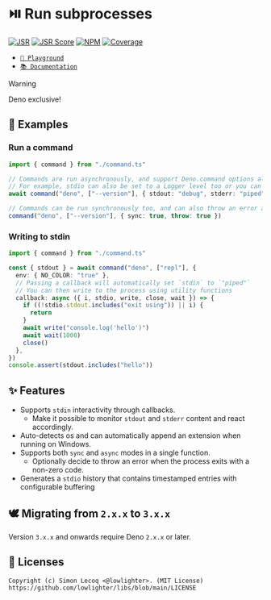 # ⏯️ Run subprocesses

[![JSR](https://jsr.io/badges/@libs/run)](https://jsr.io/@libs/run) [![JSR Score](https://jsr.io/badges/@libs/run/score)](https://jsr.io/@libs/run)
[![NPM](https://img.shields.io/npm/v/@lowlighter%2Frun?logo=npm&labelColor=cb0000&color=183e4e)](https://www.npmjs.com/package/@lowlighter/run) [![Coverage](https://libs-coverage.lecoq.io/run/badge.svg)](https://libs-coverage.lecoq.io/run)

- [`🦕 Playground`](https://libs.lecoq.io/run)
- [`📚 Documentation`](https://jsr.io/@libs/run/doc)

> [!WARNING]
> Deno exclusive!

## 📑 Examples

### Run a command

```ts
import { command } from "./command.ts"

// Commands are run asynchronously, and support Deno.command options alongside additional options
// For example, stdio can also be set to a Logger level too or you can automatically append an extension when running on Windows
await command("deno", ["--version"], { stdout: "debug", stderr: "piped", winext: ".exe" })

// Commands can be run synchronously too, and can also throw an error automatically when the process exits with a non-zero code
command("deno", ["--version"], { sync: true, throw: true })
```

### Writing to stdin

```ts
import { command } from "./command.ts"

const { stdout } = await command("deno", ["repl"], {
  env: { NO_COLOR: "true" },
  // Passing a callback will automatically set `stdin` to `"piped"`
  // You can then write to the process using utility functions
  callback: async ({ i, stdio, write, close, wait }) => {
    if ((!stdio.stdout.includes("exit using")) || i) {
      return
    }
    await write("console.log('hello')")
    await wait(1000)
    close()
  },
})
console.assert(stdout.includes("hello"))
```

## ✨ Features

- Supports `stdin` interactivity through callbacks.
  - Make it possible to monitor `stdout` and `stderr` content and react accordingly.
- Auto-detects os and can automatically append an extension when running on Windows.
- Supports both `sync` and `async` modes in a single function.
  - Optionally decide to throw an error when the process exits with a non-zero code.
- Generates a `stdio` history that contains timestamped entries with configurable buffering

## 🕊️ Migrating from `2.x.x` to `3.x.x`

Version `3.x.x` and onwards require Deno `2.x.x` or later.

## 📜 Licenses

```plaintext
Copyright (c) Simon Lecoq <@lowlighter>. (MIT License)
https://github.com/lowlighter/libs/blob/main/LICENSE
```
